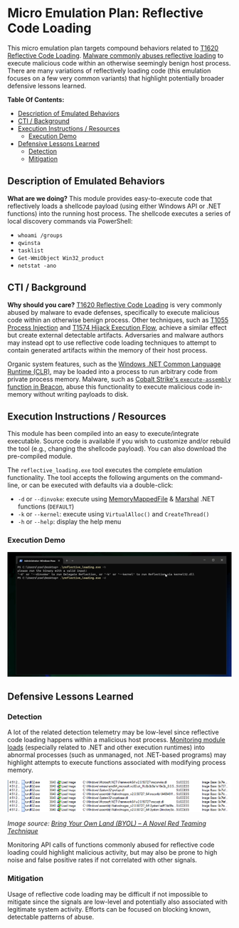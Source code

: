 # Micro Emulation Plan: Reflective Code Loading

This micro emulation plan targets compound behaviors related to [T1620 Reflective Code Loading](https://attack.mitre.org/techniques/T1620/). [Malware commonly abuses reflective loading](https://thewover.github.io/Introducing-Donut/) to execute malicious code within an otherwise seemingly benign host process. There are many variations of reflectively loading code (this emulation focuses on a few very common variants) that highlight potentially broader defensive lessons learned.

**Table Of Contents:**

- [Description of Emulated Behaviors](#description-of-emulated-behaviors)
- [CTI / Background](#cti--background)
- [Execution Instructions / Resources](#execution-instructions--resources)
  - [Execution Demo](#execution-demo)
- [Defensive Lessons Learned](#defensive-lessons-learned)
  - [Detection](#detection)
  - [Mitigation](#mitigation)

## Description of Emulated Behaviors

**What are we doing?** This module provides easy-to-execute code that reflectively loads a shellcode payload (using either Windows API or .NET functions) into the running host process. The shellcode executes a series of local discovery commands via PowerShell:

- `whoami /groups`
- `qwinsta`
- `tasklist`
- `Get-WmiObject Win32_product`
- `netstat -ano`

## CTI / Background

**Why should you care?** [T1620 Reflective Code Loading](https://attack.mitre.org/techniques/T1620/) is very commonly abused by malware to evade defenses, specifically to execute malicious code within an otherwise benign process. Other techniques, such as [T1055 Process Injection](https://attack.mitre.org/techniques/T1055/) and [T1574 Hijack Execution Flow](https://attack.mitre.org/techniques/T1574/), achieve a similar effect but create external detectable artifacts. Adversaries and malware authors may instead opt to use reflective code loading techniques to attempt to contain generated artifacts within the memory of their host process.

Organic system features, such as the [Windows .NET Common Language Runtime (CLR)](https://learn.microsoft.com/dotnet/standard/clr), may be loaded into a process to run arbitrary code from private process memory. Malware, such as [Cobalt Strike's `execute-assembly` function in Beacon](https://www.mandiant.com/resources/blog/bring-your-own-land-novel-red-teaming-technique), abuse this functionality to execute malicious code in-memory without writing payloads to disk.

## Execution Instructions / Resources

This module has been compiled into an easy to execute/integrate executable. Source code is available if you wish to customize and/or rebuild the tool (e.g., changing the shellcode payload). You can also download the pre-compiled module.

The `reflective_loading.exe` tool executes the complete emulation functionality. The tool accepts the following arguments on the command-line, or can be executed with defaults via a double-click:

- `-d` or `--dinvoke`: execute using [MemoryMappedFile](https://learn.microsoft.com/dotnet/api/system.io.memorymappedfiles.memorymappedfile) & [Marshal](https://learn.microsoft.com/dotnet/api/system.runtime.interopservices.marshal) .NET functions (`DEFAULT`)
- `-k` or `--kernel`: execute using `VirtualAlloc()` and `CreateThread()`
- `-h` or `--help`: display the help menu

### Execution Demo

![Animated screen capture demonstrating use of the tool.](docs/reflective_loading.gif)

## Defensive Lessons Learned

### Detection

A lot of the related detection telemetry may be low-level since reflective code loading happens within a malicious host process. [Monitoring module loads](https://www.mdsec.co.uk/2020/06/detecting-and-advancing-in-memory-net-tradecraft/) (especially related to .NET and other execution runtimes) into abnormal processes (such as unmanaged, not .NET-based programs) may highlight attempts to execute functions associated with modifying process memory.

![Example of DLLs loaded into rundll32 for hosting the CLR.](docs/byol5.png)

*Image source: [Bring Your Own Land (BYOL) – A Novel Red Teaming Technique](https://www.mandiant.com/resources/blog/bring-your-own-land-novel-red-teaming-technique)*

Monitoring API calls of functions commonly abused for reflective code loading could highlight malicious activity, but may also be prone to high noise and false positive rates if not correlated with other signals.

### Mitigation

Usage of reflective code loading may be difficult if not impossible to mitigate since the signals are low-level and potentially also associated with legitimate system activity. Efforts can be focused on blocking known, detectable patterns of abuse.
